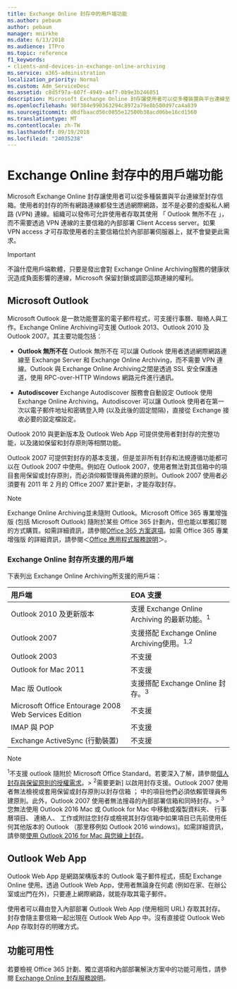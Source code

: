 ```yaml
---
title: Exchange Online 封存中的用戶端功能
ms.author: pebaum
author: pebaum
manager: mnirkhe
ms.date: 6/13/2018
ms.audience: ITPro
ms.topic: reference
f1_keywords:
- clients-and-devices-in-exchange-online-archiving
ms.service: o365-administration
localization_priority: Normal
ms.custom: Adm_ServiceDesc
ms.assetid: c8d5f97a-607f-4949-a4f7-0b9e3b246851
description: Microsoft Exchange Online 封存讓使用者可以從多種裝置與平台連線至封存信箱。使用者的封存的所有網路連線都發生透過網際網路，並不是必要的虛擬私人網路 (VPN) 連線。組織可以發佈可允許使用者存取其使用 「 Outlook 無所不在 」，而不需要透過 VPN 連線的主要信箱的內部部署 Client Access server。如果 VPN access 才可存取使用者的主要信箱位於內部部署伺服器上，就不會變更此需求。
ms.openlocfilehash: 90f384e990363294c8972a79e8b500d97ca4a839
ms.sourcegitcommit: d6dfbaacd56c0855e12500b38acd06be16cd1560
ms.translationtype: MT
ms.contentlocale: zh-TW
ms.lasthandoff: 09/19/2018
ms.locfileid: "24035238"
---
```

# <a name="client-features-in-exchange-online-archiving"></a>Exchange Online 封存中的用戶端功能

Microsoft Exchange Online 封存讓使用者可以從多種裝置與平台連線至封存信箱。使用者的封存的所有網路連線都發生透過網際網路，並不是必要的虛擬私人網路 (VPN) 連線。組織可以發佈可允許使用者存取其使用 「 Outlook 無所不在 」，而不需要透過 VPN 連線的主要信箱的內部部署 Client Access server。如果 VPN access 才可存取使用者的主要信箱位於內部部署伺服器上，就不會變更此需求。
  
> [!IMPORTANT]
> 不論什麼用戶端軟體，只要是發出會對 Exchange Online Archiving服務的健康狀況造成負面影響的連線，Microsoft 保留封鎖或調節這類連線的權利。 
  
## <a name="microsoft-outlook"></a>Microsoft Outlook

Microsoft Outlook 是一款功能豐富的電子郵件程式，可支援行事曆、聯絡人與工作。Exchange Online Archiving可支援 Outlook 2013、Outlook 2010 及 Outlook 2007。其主要功能包括：
  
- **Outlook 無所不在** Outlook 無所不在 可以讓 Outlook 使用者透過網際網路連線至 Exchange Server 和 Exchange Online Archiving，而不需要 VPN 連線。Outlook 與 Exchange Online Archiving之間是透過 SSL 安全保護通道，使用 RPC-over-HTTP Windows 網路元件進行通訊。 
    
- **Autodiscover** Exchange Autodiscover 服務會自動設定 Outlook 使用Exchange Online Archiving。Autodiscover 可以讓 Outlook 使用者在第一次以電子郵件地址和密碼登入時 (以及此後的固定間隔)，直接從 Exchange 接收必要的設定檔設定。 
    
Outlook 2010 與更新版本及 Outlook Web App 可提供使用者對封存的完整功能，以及諸如保留和封存原則等相關功能。
  
Outlook 2007 可提供對封存的基本支援，但是並非所有封存和法規遵循功能都可以在 Outlook 2007 中使用。例如在 Outlook 2007，使用者無法對其信箱中的項目套用保留或封存原則，而必須仰賴管理員佈建的原則。Outlook 2007 使用者必須要有 2011 年 2 月的 Office 2007 累計更新，才能存取封存。
  
> [!NOTE]
> Exchange Online Archiving並未隨附 Outlook。Microsoft Office 365 專業增強版 (包括 Microsoft Outlook) 隨附於某些 Office 365 計劃內，但也能以單獨訂閱的方式購買。如需詳細資訊，請參閱[Office 365 方案選項](../office-365-platform-service-description/office-365-plan-options.md)。如需 Office 365 專業增強版 的詳細資訊，請參閱＜[Office 應用程式服務說明](../office-applications-service-description/office-applications-service-description.md)＞。 
  
### <a name="clients-supported-by-exchange-online-archiving"></a>Exchange Online 封存所支援的用戶端

下表列出 Exchange Online Archiving所支援的用戶端：
  
|**用戶端**|**EOA 支援**|
|:-----|:-----|
|Outlook 2010 及更新版本  <br/> |支援 Exchange Online Archiving 的最新功能。<sup>1</sup> <br/> |
|Outlook 2007  <br/> |支援搭配 Exchange Online Archiving使用。<sup>1,2</sup> <br/> |
|Outlook 2003  <br/> |不支援  <br/> |
|Outlook for Mac 2011  <br/> |不支援  <br/> |
|Mac 版 Outlook  <br/> |支援搭配 Exchange Online 封存。<sup>3</sup> <br/> |
|Microsoft Office Entourage 2008 Web Services Edition  <br/> |不支援  <br/> |
|IMAP 與 POP  <br/> |不支援  <br/> |
|Exchange ActiveSync (行動裝置)  <br/> |不支援  <br/> |
   
> [!NOTE]
> <sup>1</sup>不支援 outlook 隨附於 Microsoft Office Standard。若要深入了解，請參閱[個人封存與保留原則的授權需求](https://go.microsoft.com/fwlink/?LinkId=389396)。> <sup>2</sup>需要更新] 以啟用封存支援。Outlook 2007 使用者無法檢視或套用保留或封存原則以封存信箱 ； 中的項目他們必須依賴管理員佈建原則。此外，Outlook 2007 使用者無法搜尋的內部部署信箱和同時封存。> <sup>3</sup>您無法使用 Outlook 2016 Mac 或 Outlook for Mac 中移動或複製資料夾、 行事曆項目、 連絡人、 工作或附註您封存或檢視其封存信箱中如果項目已先前使用任何其他版本的 Outlook （那里移例如 Outlook 2016 windows)。如需詳細資訊，請參閱[使用 Outlook 2016 for Mac 與您線上封存](https://support.office.com/en-us/article/Use-your-online-archive-with-Outlook-2016-for-Mac-45b8439c-2982-4b6b-9097-eed71dbfe238)。 
  
## <a name="outlook-web-app"></a>Outlook Web App

Outlook Web App 是網路架構版本的 Outlook 電子郵件程式，搭配 Exchange Online 使用。透過 Outlook Web App，使用者無論身在何處 (例如在家、在辦公室或出門在外)，只要連上網際網路，就能存取其電子郵件。
  
使用者可以藉由登入內部部署 Outlook Web App (使用相同 URL) 存取其封存。封存會隨主要信箱一起出現在 Outlook Web App 中。沒有直接從 Outlook Web App 存取封存的明確方式。
  
## <a name="feature-availability"></a>功能可用性

若要檢視 Office 365 計劃、獨立選項和內部部署解決方案中的功能可用性，請參閱 [Exchange Online 封存服務說明](exchange-online-archiving-service-description.md)。
  

